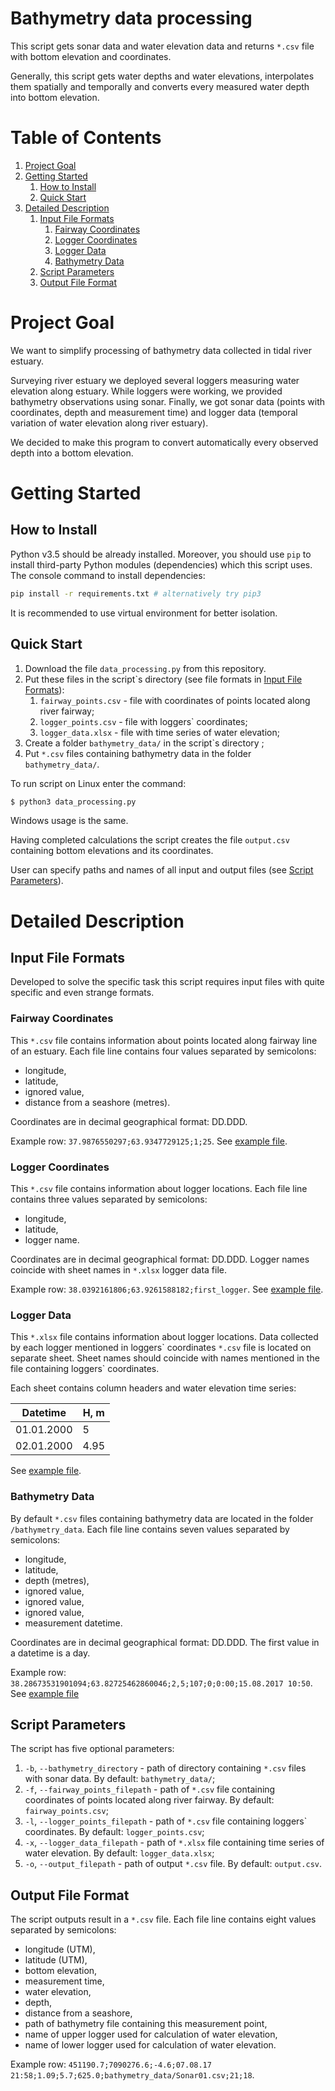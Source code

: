 # Bathymetry data processing
This script gets sonar data and water elevation data and returns
`*.csv` file with bottom elevation and coordinates.

Generally, this script gets water depths and water elevations, 
interpolates them spatially and temporally and converts every measured water depth
into bottom elevation.

# Table of Contents

1. [Project Goal](#project_goal)
2. [Getting Started](#getting_started)
    1. [How to Install](#how_to_install)
    2. [Quick Start](#quick_start)
3. [Detailed Description](#detailed_description)
    1. [Input File Formats](#input_file_formats)
        1. [Fairway Coordinates](#fairway_coordinates)
        2. [Logger Coordinates](#logger_coordinates)
        3. [Logger Data](#logger_data)
        4. [Bathymetry Data](#bathymetry_data)
    2. [Script Parameters](#script_parameters)
    3. [Output File Format](#output_file_format)

# Project Goal <a name='project_goal'></a>
We want to simplify processing of bathymetry data collected in tidal river
estuary.

Surveying river estuary we deployed several loggers measuring water elevation
along estuary. While loggers were working, we provided bathymetry observations
using sonar. Finally, we got sonar data (points with coordinates, depth and measurement time)
and logger data (temporal variation of water elevation along river estuary). 

We decided to make this program to convert automatically every observed depth into a bottom 
elevation.

# Getting Started <a name='getting_started'></a>
 
## How to Install <a name='how_to_install'></a>
Python v3.5 should be already installed. Moreover, you should use `pip` to install 
third-party Python modules (dependencies) which this script uses.
The console command to install dependencies:
```bash
pip install -r requirements.txt # alternatively try pip3
```
It is recommended to use virtual environment for better isolation.

## Quick Start <a name='quick_start'></a>

1. Download the file `data_processing.py` from this repository.
2. Put these files in the script`s directory (see file formats 
in [Input File Formats](##input_file_formats)):
    1. `fairway_points.csv` - file with coordinates of points located along 
    river fairway; 
    2. `logger_points.csv` - file with loggers` coordinates;
    3. `logger_data.xlsx` - file with time series of water elevation;
3. Create a folder `bathymetry_data/` in the script`s directory ;
4. Put `*.csv` files containing bathymetry data in the folder `bathymetry_data/`.

To run script on Linux enter the command:
```bash
$ python3 data_processing.py
```

Windows usage is the same.

Having completed calculations the script creates the file `output.csv`
containing bottom elevations and its coordinates.

User can specify paths and names of all input and output files (see [Script Parameters](#script_parameters)).

# Detailed Description <a name='detailed_description'></a>

## Input File Formats <a name='input_file_formats'></a>

Developed to solve the specific task this script requires input files with quite specific and 
even strange formats.

### Fairway Coordinates <a name='fairway_coordinates'></a>

This `*.csv` file contains information about points located along
fairway line of an estuary. Each file line contains four values separated 
by semicolons:
- longitude, 
- latitude, 
- ignored value, 
- distance from a seashore (metres).

Coordinates are in decimal geographical format: DD.DDD.

Example row: `37.9876550297;63.9347729125;1;25`. 
See [example file](https://github.com/AndreyAD1/process_bathymetry_data/blob/master/fairway_points.csv).

### Logger Coordinates <a name='logger_coordinates'></a>

This `*.csv` file contains information about logger locations. 
Each file line contains three values separated by semicolons: 
- longitude, 
- latitude,
- logger name.

Coordinates are in decimal geographical format: DD.DDD. 
Logger names coincide with sheet names in `*.xlsx` logger data file.

Example row: `38.0392161806;63.9261588182;first_logger`.
See [example file](https://github.com/AndreyAD1/process_bathymetry_data/blob/master/logger_points.csv).

### Logger Data <a name='logger_data'></a>

This `*.xlsx` file contains information about logger locations.
Data collected by each logger mentioned in loggers\` coordinates `*.csv` file 
is located on separate sheet. Sheet names should coincide with names mentioned in
the file containing loggers` coordinates.

Each sheet contains column headers and water elevation time series:

 Datetime   | H, m 
------------| ----
 01.01.2000 |  5       
 02.01.2000 |  4.95    
 
 See [example file](https://github.com/AndreyAD1/process_bathymetry_data/blob/master/logger_data.xlsx).

### Bathymetry Data <a name='bathymetry_data'></a>

By default `*.csv` files containing bathymetry data are located in 
the folder `/bathymetry_data`.
Each file line contains seven values separated by semicolons:
- longitude, 
- latitude,
- depth (metres),
- ignored value,
- ignored value, 
- ignored value, 
- measurement datetime.

Coordinates are in decimal geographical format: DD.DDD.
The first value in a datetime is a day.

Example row: `38.28673531901094;63.82725462860046;2,5;107;0;0:00;15.08.2017 10:50`.
See [example file](https://github.com/AndreyAD1/process_bathymetry_data/blob/master/bathymetry_data/Sonar0000_out_t.csv)

## Script Parameters <a name='script_parameters'></a>

The script has five optional parameters: 
1. `-b`, `--bathymetry_directory` - path of directory containing `*.csv` 
files with sonar data. By default: `bathymetry_data/`;
2. `-f`, `--fairway_points_filepath` - path of `*.csv` file containing coordinates 
of points located along river fairway. By default: `fairway_points.csv`;
3. `-l`, `--logger_points_filepath` - path of `*.csv` file containing 
loggers\` coordinates. By default: `logger_points.csv`;
4. `-x`, `--logger_data_filepath` - path of `*.xlsx` file containing 
time series of water elevation. By default: `logger_data.xlsx`;
5. `-o`, `--output_filepath` - path of output `*.csv` file.
By default: `output.csv`.

## Output File Format <a name='output_file_format'></a>

The script outputs result in a `*.csv` file.
Each file line contains eight values separated by semicolons:
- longitude (UTM),
- latitude (UTM),
- bottom elevation,
- measurement time,
- water elevation,
- depth,
- distance from a seashore,
- path of bathymetry file containing this measurement point,
- name of upper logger used for calculation of water elevation,
- name of lower logger used for calculation of water elevation.

Example row: `451190.7;7090276.6;-4.6;07.08.17 21:58;1.09;5.7;625.0;bathymetry_data/Sonar01.csv;21;18`.


 

